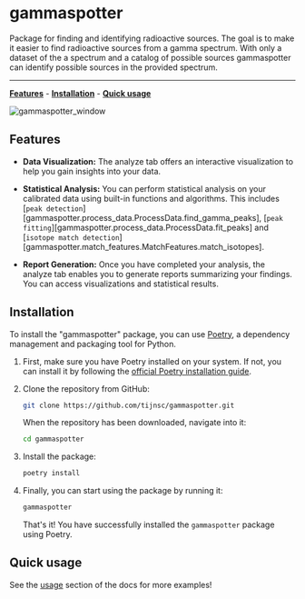 # gammaspotter

Package for finding and identifying radioactive sources. The goal is to make it easier to find radioactive sources from a gamma spectrum. With only a dataset of the a spectrum and a catalog of possible sources gammaspotter can identify possible sources in the provided spectrum.

---

**[Features](#features)** - **[Installation](#installation)** - **[Quick usage](#quick-usage)**

![gammaspotter_window](https://github.com/tijnsc/gammaspotter/assets/26672538/3bdf087d-55eb-43d6-ab21-aefc452a8c21)

## Features

- **Data Visualization:** The analyze tab offers an interactive visualization to help you gain insights into your data.

- **Statistical Analysis:** You can perform statistical analysis on your calibrated data using built-in functions and algorithms. This includes [`peak detection`][gammaspotter.process_data.ProcessData.find_gamma_peaks], [`peak fitting`][gammaspotter.process_data.ProcessData.fit_peaks] and [`isotope match detection`][gammaspotter.match_features.MatchFeatures.match_isotopes].

- **Report Generation:** Once you have completed your analysis, the analyze tab enables you to generate reports summarizing your findings. You can access visualizations and statistical results.

## Installation

To install the "gammaspotter" package, you can use [Poetry](https://python-poetry.org/), a dependency management and packaging tool for Python.

1. First, make sure you have Poetry installed on your system. If not, you can install it by following the [official Poetry installation guide](https://python-poetry.org/docs/#installation).

2. Clone the repository from GitHub:

    ```bash
    git clone https://github.com/tijnsc/gammaspotter.git
    ```

    When the repository has been downloaded, navigate into it:

    ```bash 
    cd gammaspotter
    ```

3. Install the package:

    ```bash
    poetry install
    ```

4. Finally, you can start using the package by running it:

    ```bash
    gammaspotter
    ```

    That's it! You have successfully installed the `gammaspotter` package using Poetry.


## Quick usage

See the [usage](https://tijnsc.github.io/gammaspotter/usage) section of the docs for more examples!
